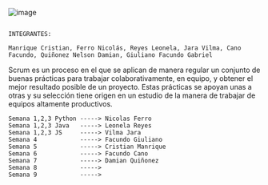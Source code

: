 ![image](https://github.com/CodeSystem2022/WorkBots_Tercer_Semestre/assets/112594803/6ba42201-c875-41b8-8d3c-f6d187cb693d)



                                                                   INTEGRANTES:
                                                                   
    Manrique Cristian, Ferro Nicolás, Reyes Leonela, Jara Vilma, Cano Facundo, Quiñonez Nelson Damian, Giuliano Facundo Gabriel
                                                                   
Scrum es un proceso en el que se aplican de manera regular un conjunto de buenas prácticas para trabajar colaborativamente, en equipo, y obtener el mejor resultado posible de un proyecto. Estas prácticas se apoyan unas a otras y su selección tiene origen en un estudio de la manera de trabajar de equipos altamente productivos.

    Semana 1,2,3 Python -----> Nicolas Ferro
    Semana 1,2,3 Java   -----> Leonela Reyes
    Semana 1,2,3 JS     -----> Vilma Jara
    Semana 4            -----> Facundo Giuliano
    Semana 5            -----> Cristian Manrique
    Semana 6            -----> Facundo Cano
    Semana 7            -----> Damian Quiñonez
    Semana 8            -----> 
    Semana 9            ----->
    
